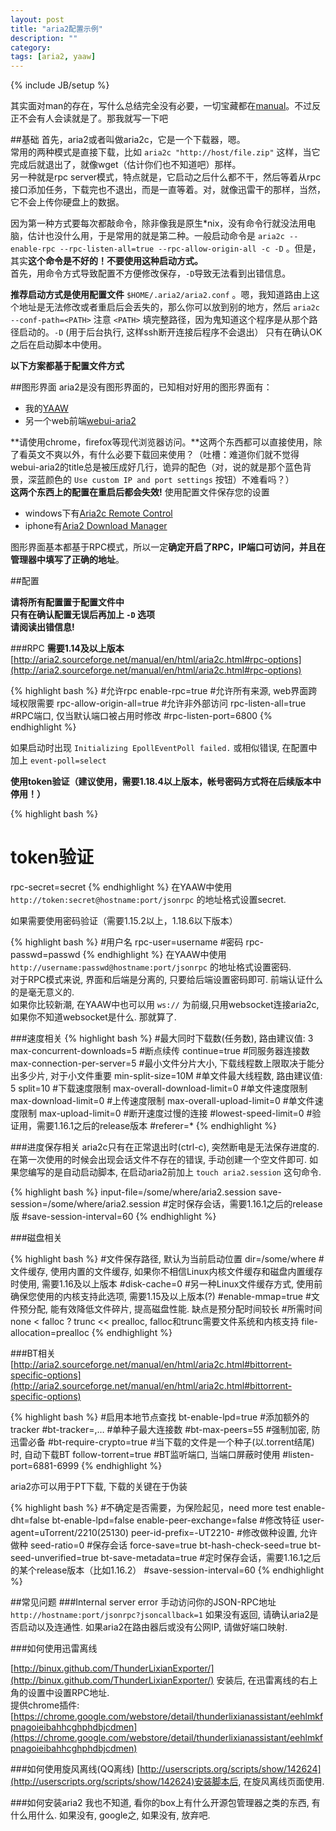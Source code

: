 ```yaml
---
layout: post
title: "aria2配置示例"
description: ""
category: 
tags: [aria2, yaaw]
---
```

{% include JB/setup %}

其实面对man的存在，写什么总结完全没有必要，一切宝藏都在[manual](http://aria2.sourceforge.net/manual/en/html/aria2c.html)。不过反正不会有人会读就是了。那我就写一下吧

##基础
首先，aria2或者叫做aria2c，它是一个下载器，嗯。  
常用的两种模式是直接下载，比如 `aria2c "http://host/file.zip"` 这样，当它完成后就退出了，就像wget（估计你们也不知道吧）那样。  
另一种就是rpc server模式，特点就是，它启动之后什么都不干，然后等着从rpc接口添加任务，下载完也不退出，而是一直等着。对，就像迅雷干的那样，当然，它不会上传你硬盘上的数据。

因为第一种方式要每次都敲命令，除非像我是原生*nix，没有命令行就没法用电脑，估计也没什么用，于是常用的就是第二种。一般启动命令是 `aria2c --enable-rpc --rpc-listen-all=true --rpc-allow-origin-all -c -D` 。但是，其实**这个命令是不好的！不要使用这种启动方式。**  
首先，用命令方式导致配置不方便修改保存，`-D`导致无法看到出错信息。

**推荐启动方式是使用配置文件** `$HOME/.aria2/aria2.conf` 。嗯，我知道路由上这个地址是无法修改或者重启后会丢失的，那么你可以放到别的地方，然后 `aria2c --conf-path=<PATH>` 注意 `<PATH>` 填完整路径，因为鬼知道这个程序是从那个路径启动的。`-D` (用于后台执行, 这样ssh断开连接后程序不会退出） 只有在确认OK之后在启动脚本中使用。

**以下方案都基于配置文件方式**

##图形界面
aria2是没有图形界面的，已知相对好用的图形界面有：

* 我的[YAAW](http://blog.binux.me/yaaw/)
* 另一个web前端[webui-aria2](http://ziahamza.github.com/webui-aria2/)

**请使用chrome，firefox等现代浏览器访问。**这两个东西都可以直接使用，除了看英文不爽以外，有什么必要下载回来使用？（吐槽：难道你们就不觉得webui-aria2的title总是被压成好几行，诡异的配色（对，说的就是那个蓝色背景，深蓝颜色的 `Use custom IP and port settings` 按钮）不难看吗？）  
**这两个东西上的配置在重启后都会失效!** 使用配置文件保存您的设置

* windows下有[Aria2c Remote Control](http://sourceforge.net/projects/aria2cremote/)
* iphone有[Aria2 Download Manager](https://itunes.apple.com/us/app/aria2-download-manager-remote/id525944692)

图形界面基本都基于RPC模式，所以一定**确定开启了RPC，IP端口可访问，并且在管理器中填写了正确的地址**。

##配置

**请将所有配置置于配置文件中**  
**只有在确认配置无误后再加上 `-D` 选项**  
**请阅读出错信息!**


###RPC
**需要1.14及以上版本**  
[http://aria2.sourceforge.net/manual/en/html/aria2c.html#rpc-options](http://aria2.sourceforge.net/manual/en/html/aria2c.html#rpc-options)

{% highlight bash %}
#允许rpc
enable-rpc=true
#允许所有来源, web界面跨域权限需要
rpc-allow-origin-all=true
#允许非外部访问
rpc-listen-all=true
#RPC端口, 仅当默认端口被占用时修改
#rpc-listen-port=6800
{% endhighlight %}

如果启动时出现 `Initializing EpollEventPoll failed.` 或相似错误, 在配置中加上 `event-poll=select`

**使用token验证（建议使用，需要1.18.4以上版本，帐号密码方式将在后续版本中停用！）**

{% highlight bash %}
# token验证
rpc-secret=secret
{% endhighlight %}
在YAAW中使用 `http://token:secret@hostname:port/jsonrpc` 的地址格式设置secret.

如果需要使用密码验证（需要1.15.2以上，1.18.6以下版本）

{% highlight bash %}
#用户名
rpc-user=username
#密码
rpc-passwd=passwd
{% endhighlight %}
在YAAW中使用 `http://username:passwd@hostname:port/jsonrpc` 的地址格式设置密码.  
对于RPC模式来说, 界面和后端是分离的, 只要给后端设置密码即可. 前端认证什么的是毫无意义的.  
如果你比较新潮, 在YAAW中也可以用 `ws://` 为前缀,只用websocket连接aria2c, 如果你不知道websocket是什么. 那就算了.

###速度相关
{% highlight bash %}
#最大同时下载数(任务数), 路由建议值: 3
max-concurrent-downloads=5
#断点续传
continue=true
#同服务器连接数
max-connection-per-server=5
#最小文件分片大小, 下载线程数上限取决于能分出多少片, 对于小文件重要
min-split-size=10M
#单文件最大线程数, 路由建议值: 5
split=10
#下载速度限制
max-overall-download-limit=0
#单文件速度限制
max-download-limit=0
#上传速度限制
max-overall-upload-limit=0
#单文件速度限制
max-upload-limit=0
#断开速度过慢的连接
#lowest-speed-limit=0
#验证用，需要1.16.1之后的release版本
#referer=*
{% endhighlight %}

###进度保存相关
aria2c只有在正常退出时(ctrl-c), 突然断电是无法保存进度的. 在第一次使用的时候会出现会话文件不存在的错误, 手动创建一个空文件即可. 如果您编写的是自动启动脚本, 在启动aria2前加上 `touch aria2.session` 这句命令.

{% highlight bash %}
input-file=/some/where/aria2.session
save-session=/some/where/aria2.session
#定时保存会话，需要1.16.1之后的release版
#save-session-interval=60
{% endhighlight %}

###磁盘相关

{% highlight bash %}
#文件保存路径, 默认为当前启动位置
dir=/some/where
#文件缓存, 使用内置的文件缓存, 如果你不相信Linux内核文件缓存和磁盘内置缓存时使用, 需要1.16及以上版本
#disk-cache=0
#另一种Linux文件缓存方式, 使用前确保您使用的内核支持此选项, 需要1.15及以上版本(?)
#enable-mmap=true
#文件预分配, 能有效降低文件碎片, 提高磁盘性能. 缺点是预分配时间较长
#所需时间 none < falloc ? trunc << prealloc, falloc和trunc需要文件系统和内核支持
file-allocation=prealloc
{% endhighlight %}

###BT相关
[http://aria2.sourceforge.net/manual/en/html/aria2c.html#bittorrent-specific-options](http://aria2.sourceforge.net/manual/en/html/aria2c.html#bittorrent-specific-options)

{% highlight bash %}
#启用本地节点查找
bt-enable-lpd=true
#添加额外的tracker
#bt-tracker=<URI>,…
#单种子最大连接数
#bt-max-peers=55
#强制加密, 防迅雷必备
#bt-require-crypto=true
#当下载的文件是一个种子(以.torrent结尾)时, 自动下载BT
follow-torrent=true
#BT监听端口, 当端口屏蔽时使用
#listen-port=6881-6999
{% endhighlight %}

aria2亦可以用于PT下载, 下载的关键在于伪装

{% highlight bash %}
#不确定是否需要，为保险起见，need more test
enable-dht=false
bt-enable-lpd=false
enable-peer-exchange=false
#修改特征
user-agent=uTorrent/2210(25130)
peer-id-prefix=-UT2210-
#修改做种设置, 允许做种
seed-ratio=0
#保存会话
force-save=true
bt-hash-check-seed=true
bt-seed-unverified=true
bt-save-metadata=true
#定时保存会话，需要1.16.1之后的某个release版本（比如1.16.2）
#save-session-interval=60
{% endhighlight %}

##常见问题
###Internal server error
手动访问你的JSON-RPC地址 `http://hostname:port/jsonrpc?jsoncallback=1` 如果没有返回, 请确认aria2是否启动以及连通性. 如果aria2在路由器后或没有公网IP, 请做好端口映射.

###如何使用迅雷离线

[http://binux.github.com/ThunderLixianExporter/](http://binux.github.com/ThunderLixianExporter/)
安装后, 在迅雷离线的右上角的设置中设置RPC地址.  
提供chrome插件: [https://chrome.google.com/webstore/detail/thunderlixianassistant/eehlmkfpnagoieibahhcghphdbjcdmen](https://chrome.google.com/webstore/detail/thunderlixianassistant/eehlmkfpnagoieibahhcghphdbjcdmen)

###如何使用旋风离线(QQ离线)
[http://userscripts.org/scripts/show/142624](http://userscripts.org/scripts/show/142624)安装脚本后, 在旋风离线页面使用.

###如何安装aria2
我也不知道, 看你的box上有什么开源包管理器之类的东西, 有什么用什么. 如果没有, google之, 如果没有, 放弃吧.
